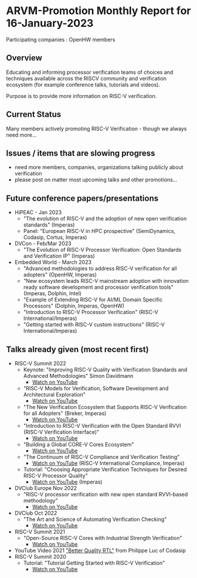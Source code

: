 
[comment]: # "this template is for ARVM projects"

# **ARVM-Promotion** Monthly Report for 16-January-2023

Participating companies : OpenHW members

## Overview
Educating and informing processor verification teams of choices and techniques available across the RISCV community and verification ecosystem (for example conference talks, tutorials and videos).

Purpose is to provide more information on RISC-V verification.

## Current Status
Many members actively promoting RISC-V Verification - though we always need more...

## Issues / items that are slowing progress
- need more members, companies, organizations talking publicly about verification
- please post on matter most upcoming talks and other promotions...

## Future conference papers/presentations
- HiPEAC - Jan 2023  
    - "The evolution of RISC-V and the adoption of new open verification standards" (Imperas)  
    - Panel: "European RISC-V in HPC prospective" (SemiDynamics, Codasip, Cortus, Imperas)    
- DVCon  - Feb/Mar 2023
    - "The Evolution of RISC-V Processor Verification: Open Standards and Verification IP" (Imperas)
- Embedded World - March 2023
    - "Advanced methodologies to address RISC-V verification for all adopters" (OpenHW, Imperas)
    - "New ecosystem leads RISC-V mainstream adoption with innovation ready software development and processor verification tools" (Imperas, Dolphin, Intel)
    - "Example of Extending RISC-V for AI/ML Domain Specific Processors" (Dolphin, Imperas, OpenHW)
    - "Introduction to RISC-V Processor Verification" (RISC-V International/Imperas)
    - "Getting started with RISC-V custom instructions" (RISC-V International/Imperas)
    
## Talks already given (most recent first)
- RISC-V Summit 2022
    - Keynote: "Improving RISC-V Quality with Verification Standards and Advanced Methodologies" Simon Davidmann
        - [Watch on YouTube](https://www.youtube.com/watch?v=CojvlnbGD-A)
    - "RISC-V Models for Verification, Software Development and Architectural Exploration"
        - [Watch on YouTube](https://www.youtube.com/watch?v=JJT8Uk_U_Wo)
    - "The New Verification Ecosystem that Supports RISC-V Verification for all Adopters" (Breker, Imperas)
        - [Watch on YouTube](https://www.youtube.com/watch?v=QGfHeccfOfA)
    - "Introduction to RISC-V Verification with the Open Standard RVVI (RISC-V Verification Interface)"
        - [Watch on YouTube](https://www.youtube.com/watch?v=JECxAFE0Yho)
    - "Building a Global CORE-V Cores Ecosystem"
        - [Watch on YouTube](https://www.youtube.com/watch?v=i6bTIhrIUek)
    - "The Continuum of RISC-V Compliance and Verification Testing"
        - [Watch on YouTube](https://www.youtube.com/watch?v=VU9MjjprkBc) (RISC-V International Compliance, Imperas)
    - Tutorial: "Choosing Appropriate Verification Techniques for Desired RISC-V Processor Quality"
        - [Watch on YouTube](https://www.youtube.com/watch?v=c2H3iRl2WEc) (Imperas)
- DVClub Europe Nov 2022
    - "RISC-V processor verification with new open standard RVVI-based methodology"
        - [Watch on YouTube](https://www.youtube.com/watch?v=1YBT5rYEAZI)
- DVClub Oct 2022
    - "The Art and Science of Automating Verification Checking"
        - [Watch on YouTube](https://www.youtube.com/watch?v=SV2_9rRg7rk)
- RISC-V Summit 2021
    - "Open-Source RISC-V Cores with Industrial Strength Verification"
        - [Watch on YouTube](https://www.youtube.com/watch?v=SZGApzOGsFw)
- YouTube Video 2021 ["Better Quality RTL"](https://www.youtube.com/watch?v=wwSEIEfxysc) from Philippe Luc of Codasip 
- RISC-V Summit 2020
    - Tutorial: "Tutorial Getting Started with RISC-V Verification"
        - [Watch on YouTube](https://www.youtube.com/watch?v=G2IE7DM-tjE)


